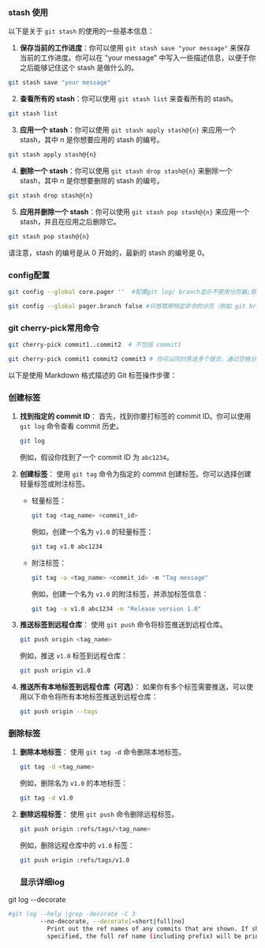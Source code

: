 ### stash 使用
以下是关于 `git stash` 的使用的一些基本信息：

1. **保存当前的工作进度**：你可以使用 `git stash save "your message"` 来保存当前的工作进度。你可以在 "your message" 中写入一些描述信息，以便于你之后能够记住这个 stash 是做什么的。

```bash
git stash save "your message"
```

2. **查看所有的 stash**：你可以使用 `git stash list` 来查看所有的 stash。

```bash
git stash list
```

3. **应用一个 stash**：你可以使用 `git stash apply stash@{n}` 来应用一个 stash，其中 n 是你想要应用的 stash 的编号。

```bash
git stash apply stash@{n}
```

4. **删除一个 stash**：你可以使用 `git stash drop stash@{n}` 来删除一个 stash，其中 n 是你想要删除的 stash 的编号。

```bash
git stash drop stash@{n}
```

5. **应用并删除一个 stash**：你可以使用 `git stash pop stash@{n}` 来应用一个 stash，并且在应用之后删除它。

```bash
git stash pop stash@{n}
```

请注意，stash 的编号是从 0 开始的，最新的 stash 的编号是 0。

### config配置

```bash
git config --global core.pager ''  #配置git log/ branch显示不使用分页器;恢复的话配置为'less'
```
```bash
git config --global pager.branch false #只想禁用特定命令的分页（例如 git branch），可以使用
```

### git cherry-pick常用命令

```bash
git cherry-pick commit1..commit2  # 不包括 commit1

git cherry-pick commit1 commit2 commit3 # 你可以同时拣选多个提交，通过空格分隔它们的哈希值
```


以下是使用 Markdown 格式描述的 Git 标签操作步骤：

### 创建标签

1. **找到指定的 commit ID**：
   首先，找到你要打标签的 commit ID。你可以使用 `git log` 命令查看 commit 历史。

   ```sh
   git log
   ```

   例如，假设你找到了一个 commit ID 为 `abc1234`。

2. **创建标签**：
   使用 `git tag` 命令为指定的 commit 创建标签。你可以选择创建轻量标签或附注标签。

   - 轻量标签：

     ```sh
     git tag <tag_name> <commit_id>
     ```

     例如，创建一个名为 `v1.0` 的轻量标签：

     ```sh
     git tag v1.0 abc1234
     ```

   - 附注标签：

     ```sh
     git tag -a <tag_name> <commit_id> -m "Tag message"
     ```

     例如，创建一个名为 `v1.0` 的附注标签，并添加标签信息：

     ```sh
     git tag -a v1.0 abc1234 -m "Release version 1.0"
     ```

3. **推送标签到远程仓库**：
   使用 `git push` 命令将标签推送到远程仓库。

   ```sh
   git push origin <tag_name>
   ```

   例如，推送 `v1.0` 标签到远程仓库：

   ```sh
   git push origin v1.0
   ```

4. **推送所有本地标签到远程仓库（可选）**：
   如果你有多个标签需要推送，可以使用以下命令将所有本地标签推送到远程仓库：

   ```sh
   git push origin --tags
   ```

### 删除标签

1. **删除本地标签**：
   使用 `git tag -d` 命令删除本地标签。

   ```sh
   git tag -d <tag_name>
   ```

   例如，删除名为 `v1.0` 的本地标签：

   ```sh
   git tag -d v1.0
   ```

2. **删除远程标签**：
   使用 `git push` 命令删除远程标签。

   ```sh
   git push origin :refs/tags/<tag_name>
   ```

   例如，删除远程仓库中的 `v1.0` 标签：

   ```sh
   git push origin :refs/tags/v1.0
   ```
   ### 显示详细log

  git log --decorate 

```bash
#git log --help |grep -decorate -C 3
         --no-decorate, --decorate[=short|full|no]
           Print out the ref names of any commits that are shown. If short is specified, the ref name prefixes refs/heads/, refs/tags/ and refs/remotes/ will not be printed. If full is
           specified, the full ref name (including prefix) will be printed. The default option is short.
```